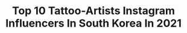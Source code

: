 ---
title: Top 10 Tattoo-Artists Instagram Influencers In South Korea In 2021
description: >-
  Find top tattoo-artists Instagram influencers in South Korea in 2021. Most popular hashtags: #tattoo #blackworkerssubmission #darkartists #blackworktattoo.
platform: Instagram
hits: 19
text_top: Discover the best Instagram influencers on inBeat.
text_bottom: inBeat holds 19 Instagram influencers like this in South Korea for you to contact.
profiles:
  - username: "tattooist_eunzo_"
    fullname: >-
      tattooist_eunzo_
    bio: >-
      Book Available DM or E-mail E-mail : sojung3241@naver.com
    location: "South Korea"
    followers: 10395
    engagement: 508
    commentsToLikes: 0.019316
    id: ck8szl3waov5h0j78fvjh3pxa
    verified: false
    hashtags: "#blackworkerssubmission, #blackwork, #tattoosketch, #floraltattoo"
  - username: "heukdo__"
    fullname: >-
      Heedo_lee
    bio: >-
      @team_u.f.c 'UnFilial Child' 불효자식 ✷Seoul Hongdae 🇰🇷 ✷Booking DM & Kakaotalk : macjang (Don't send me email)
    location: "South Korea"
    followers: 103051
    engagement: 456
    commentsToLikes: 0.006389
    id: ck8t3gnjy37zx0j7843ky869a
    verified: false
    hashtags: "#blackworktattoo, #inked, #blackworkerssubmission, #tattoosketch"
  - username: "dino_tats"
    fullname: >-
      문신하는집 DINO🦖
    bio: >-
      Own @tattooing_house Sponsor @xiaolitattoo @classmedical.korea ❖ Seoul, South Korea🇰🇷 ❖ Booking DM & kakaotalk & e-mail
    location: "South Korea"
    followers: 16231
    engagement: 789
    commentsToLikes: 0.058633
    id: ck5c40mgl0eq30i11g15x6jxw
    verified: false
    hashtags: "#blkttt, #blacktattooing, #blackworknow, #japanesetattoos"
  - username: "korea_b0ys_"
    fullname: >-
      🥀||[ASIA BOY]||🥀
    bio: >-
      —>korea Boys —>￼Handsome boys￼ —>Asia boys —>The pics aren’t mine￼
    location: "South Korea"
    followers: 55002
    engagement: 766
    commentsToLikes: 0.012164
    id: ck8tbrhwvwu5z0j78xcnuuee6
    verified: false
    hashtags: "#hottoys, #koreanactress, #koreaboys, #sixpackabs"
  - username: "sarvo_art"
    fullname: >-
      Sarvo [살보]
    bio: >-
      안양에서 작업합니다. ▪️Contact 카톡 sarvo Email sarvoskull@gmail.com.
    location: "South Korea"
    followers: 21393
    engagement: 585
    commentsToLikes: 0.019711
    id: ck5c1upvkvyr20i11iohn1i7z
    verified: false
    hashtags: "#darkartists, #darktattoo, #blackink, #skulltattoo"
  - username: "robineggstudio"
    fullname: >-
      로빈에그 𝐓𝐚𝐭𝐭𝐨𝐨 𝐒𝐭𝐮𝐝𝐢𝐨
    bio: >-
      📍𝐁𝐚𝐬𝐞𝐝 𝐢𝐧 𝐒𝐞𝐨𝐮𝐥, 𝐊𝐨𝐫𝐞𝐚 연남동🇰🇷 🖇 𝐂𝐫𝐞𝐰 𝐓𝐞𝐚𝐦 𝐰𝐢𝐭𝐡 𝐕𝐚𝐫𝐢𝐨𝐮𝐬 𝐒𝐭𝐲𝐥𝐞 𝐨𝐟 𝐌𝐞𝐦𝐛𝐞𝐫𝐬 •• 𝐅𝐨𝐫 𝐛𝐨𝐨𝐤𝐢𝐧𝐠 - 𝐃𝐌/𝐞𝐦𝐚𝐢𝐥 𝐭𝐨 𝐲𝐨𝐮𝐫 𝐚𝐫𝐭𝐢𝐬𝐭 (𝐧𝐨 𝐃𝐌 𝐭𝐨 𝐭𝐡𝐢𝐬 𝐚𝐜𝐜𝐨𝐮𝐧𝐭 𝐩𝐥𝐞𝐚𝐬𝐞!🙅🏻‍♂️)
    location: "South Korea"
    followers: 26979
    engagement: 225
    commentsToLikes: 0.011498
    id: ck15ttxe7jvqx0i19rmzc5vzk
    verified: false
    hashtags: "#illustration, #tattoo, #colortattoo, #tattoowork"
  - username: "tattooist_yammy"
    fullname: >-
      야미 / 반려견타투 반려묘타투 칼라타투
    bio: >-
      Seoul, Korea 🇰🇷 11월 예약 가능합니다. 예약 및 디자인 문의👇
    location: "South Korea"
    followers: 63809
    engagement: 245
    commentsToLikes: 0.009312
    id: ck0vvso3mql730i19n0qcop3d
    verified: false
    hashtags: "#colortattoo, #tattoo, #pettattoo, #inked"
  - username: "graycodetattoo"
    fullname: >-
      Tattoo Artist GRAYCODE
    bio: >-
      🇰🇷Seoul -11월/ 예약마감(Nov/ closed) -12월/ 예약오픈(Dec/ open) 📍Jeonju 11/15-11/19 (예약마감) 　 ▪️Graycodetattoo@gmail.com ▪️Kakao channel: graycodetattoo
    location: "South Korea"
    followers: 41153
    engagement: 510
    commentsToLikes: 0.014160
    id: ckaovj61o4s5q0i788zhkb7dt
    verified: false
    hashtags: "#portraittattoo, #tinytattoo, #tattoodesign, #animaltattoo"
  - username: "artist.haneul"
    fullname: >-
      Haneul
    bio: >-
      Hongdae, Seoul, Korea 𝓈𝑜𝓂𝑒𝑜𝓃𝑒'𝓈 𝒻𝓁𝑜𝓌𝑒𝓇 𝑔𝒶𝓇𝒹𝑒𝓃 . 6월예약 오픈
    location: "South Korea"
    followers: 69418
    engagement: 233
    commentsToLikes: 0.004051
    id: ck0w0ei8cdsk40i1943nd6wbh
    verified: false
    hashtags: "#letteringtattoo, #butterflytattoo, #rosetattoo, #gentianatattoo"
  - username: "o_one_art"
    fullname: >-
      吾園(O.ONE)
    bio: >-
      @bloodcandy_tattoo illustration & tattoo ■ contact • kakao : artistoone • parkgeebeom@gmail.com
    location: "South Korea"
    followers: 65989
    engagement: 736
    commentsToLikes: 0.007727
    id: ck5qcxshbsukr0i110s6o6831
    verified: false
    hashtags: "#sanfranciscotattoo, #darktattoo, #darkfantasyart, #sftattoo"
---